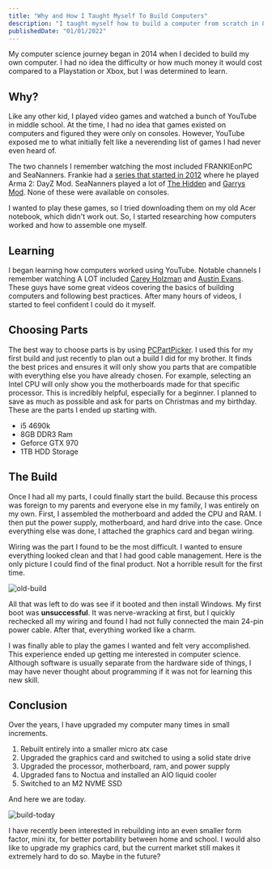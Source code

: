 ```yaml
---
title: "Why and How I Taught Myself To Build Computers"
description: "I taught myself how to build a computer from scratch in 8th grade. How did I do it?"
publishedDate: "01/01/2022"
---
```


My computer science journey began in 2014 when I decided to build my own computer. I had no idea the difficulty or how much money it would cost compared to a Playstation or Xbox, but I was determined to learn.

## Why?

Like any other kid, I played video games and watched a bunch of YouTube in middle school. At the time, I had no idea that games existed on computers and figured they were only on consoles. However, YouTube exposed me to what initially felt like a neverending list of games I had never even heard of.

The two channels I remember watching the most included FRANKIEonPC and SeaNanners. Frankie had a [series that started in 2012](https://www.youtube.com/watch?v=gPJ37khFJWI&list=PLuMTZBpxpB0cB3p3ewQT3KTdZ6szpBYSZ) where he played Arma 2: DayZ Mod. SeaNanners played a lot of [The Hidden](https://www.youtube.com/watch?v=FDQx-guzx2s) and [Garrys Mod](https://www.youtube.com/watch?v=637lBUlLSF0). None of these were available on consoles.

I wanted to play these games, so I tried downloading them on my old Acer notebook, which didn't work out. So, I started researching how computers worked and how to assemble one myself.

## Learning

I began learning how computers worked using YouTube. Notable channels I remember watching A LOT included [Carey Holzman](https://www.youtube.com/watch?v=_AUfeZf0X7w) and [Austin Evans](https://www.youtube.com/watch?v=NSNz6VVpWI8). These guys have some great videos covering the basics of building computers and following best practices. After many hours of videos, I started to feel confident I could do it myself.

## Choosing Parts

The best way to choose parts is by using [PCPartPicker](https://pcpartpicker.com). I used this for my first build and just recently to plan out a build I did for my brother. It finds the best prices and ensures it will only show you parts that are compatible with everything else you have already chosen. For example, selecting an Intel CPU will only show you the motherboards made for that specific processor. This is incredibly helpful, especially for a beginner. I planned to save as much as possible and ask for parts on Christmas and my birthday. These are the parts I ended up starting with.

- i5 4690k
- 8GB DDR3 Ram
- Geforce GTX 970
- 1TB HDD Storage

## The Build

Once I had all my parts, I could finally start the build. Because this process was foreign to my parents and everyone else in my family, I was entirely on my own. First, I assembled the motherboard and added the CPU and RAM. I then put the power supply, motherboard, and hard drive into the case. Once everything else was done, I attached the graphics card and began wiring.

Wiring was the part I found to be the most difficult. I wanted to ensure everything looked clean and that I had good cable management. Here is the only picture I could find of the final product. Not a horrible result for the first time.

![old-build](/_tmp/public/img/building-my-pc/old-build.png?as=webp)

All that was left to do was see if it booted and then install Windows. My first boot was **unsuccessful**. It was nerve-wracking at first, but I quickly rechecked all my wiring and found I had not fully connected the main 24-pin power cable. After that, everything worked like a charm.

I was finally able to play the games I wanted and felt very accomplished. This experience ended up getting me interested in computer science. Although software is usually separate from the hardware side of things, I may have never thought about programming if it was not for learning this new skill.

## Conclusion

Over the years, I have upgraded my computer many times in small increments.

1. Rebuilt entirely into a smaller micro atx case
2. Upgraded the graphics card and switched to using a solid state drive
3. Upgraded the processor, motherboard, ram, and power supply
4. Upgraded fans to Noctua and installed an AIO liquid cooler
5. Switched to an M2 NVME SSD

And here we are today.

![build-today](/_tmp/public/img/building-my-pc/new-build.png?as=webp)

I have recently been interested in rebuilding into an even smaller form factor, mini itx, for better portability between home and school. I would also like to upgrade my graphics card, but the current market still makes it extremely hard to do so. Maybe in the future?

